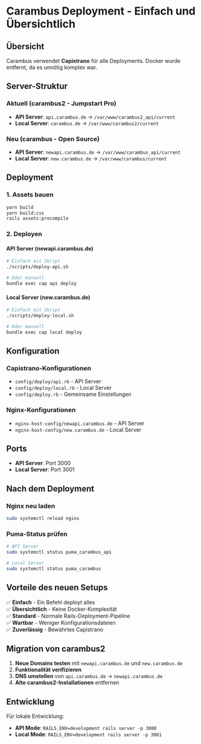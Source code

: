 # Carambus Deployment - Einfach und Übersichtlich

## Übersicht

Carambus verwendet **Capistrano** für alle Deployments. Docker wurde entfernt, da es unnötig komplex war.

## Server-Struktur

### Aktuell (carambus2 - Jumpstart Pro)
- **API Server**: `api.carambus.de` → `/var/www/carambus2_api/current`
- **Local Server**: `carambus.de` → `/var/www/carambus2/current`

### Neu (carambus - Open Source)
- **API Server**: `newapi.carambus.de` → `/var/www/carambus_api/current`
- **Local Server**: `new.carambus.de` → `/var/www/carambus/current`

## Deployment

### 1. Assets bauen
```bash
yarn build
yarn build:css
rails assets:precompile
```

### 2. Deployen

#### API Server (newapi.carambus.de)
```bash
# Einfach mit Skript
./scripts/deploy-api.sh

# Oder manuell
bundle exec cap api deploy
```

#### Local Server (new.carambus.de)
```bash
# Einfach mit Skript
./scripts/deploy-local.sh

# Oder manuell
bundle exec cap local deploy
```

## Konfiguration

### Capistrano-Konfigurationen
- `config/deploy/api.rb` - API Server
- `config/deploy/local.rb` - Local Server
- `config/deploy.rb` - Gemeinsame Einstellungen

### Nginx-Konfigurationen
- `nginx-host-config/newapi.carambus.de` - API Server
- `nginx-host-config/new.carambus.de` - Local Server

## Ports

- **API Server**: Port 3000
- **Local Server**: Port 3001

## Nach dem Deployment

### Nginx neu laden
```bash
sudo systemctl reload nginx
```

### Puma-Status prüfen
```bash
# API Server
sudo systemctl status puma_carambus_api

# Local Server  
sudo systemctl status puma_carambus
```

## Vorteile des neuen Setups

✅ **Einfach** - Ein Befehl deployt alles  
✅ **Übersichtlich** - Keine Docker-Komplexität  
✅ **Standard** - Normale Rails-Deployment-Pipeline  
✅ **Wartbar** - Weniger Konfigurationsdateien  
✅ **Zuverlässig** - Bewährtes Capistrano  

## Migration von carambus2

1. **Neue Domains testen** mit `newapi.carambus.de` und `new.carambus.de`
2. **Funktionalität verifizieren**
3. **DNS umstellen** von `api.carambus.de` → `newapi.carambus.de`
4. **Alte carambus2-Installationen** entfernen

## Entwicklung

Für lokale Entwicklung:
- **API Mode**: `RAILS_ENV=development rails server -p 3000`
- **Local Mode**: `RAILS_ENV=development rails server -p 3001`
